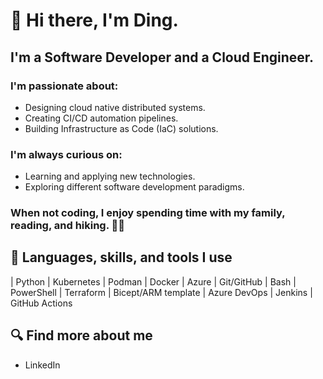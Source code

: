 # 👋 Hi there, I'm Ding.

## I'm a Software Developer and a Cloud Engineer.

### I'm passionate about:

- Designing cloud native distributed systems.
- Creating CI/CD automation pipelines.
- Building Infrastructure as Code (IaC) solutions.

### I'm always curious on:

- Learning and applying new technologies.
- Exploring different software development paradigms.

### When not coding, I enjoy spending time with my family, reading, and hiking. 🚶‍♂️

## 🚀 Languages, skills, and tools I use

| Python | Kubernetes | Podman | Docker | Azure | Git/GitHub
| Bash | PowerShell | Terraform | Bicept/ARM template
| Azure DevOps | Jenkins | GitHub Actions

## 🔍 Find more about me

- LinkedIn
